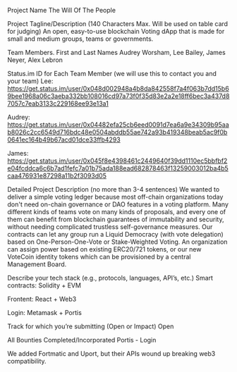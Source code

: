 Project Name
The Will Of The People

Project Tagline/Description (140 Characters Max. Will be used on table card for judging)
An open, easy-to-use blockchain Voting dApp that is made for small and medium groups, teams or governments.

Team Members. First and Last Names
Audrey Worsham, Lee Bailey, James Neyer, Alex Lebron

Status.im ID for Each Team Member (we will use this to contact you and your team)
Lee: https://get.status.im/user/0x048d002948a4b8da842558f7a4f063b7dd15b69bee1968a06c3aeba332bb108016cd97a73f0f35d83e2a2e18ff6bec3a437d87057c7eab3133c229168ee93e13a1

Audrey: https://get.status.im/user/0x04482efa25cb6eed0091d7ea6a9e34309b95aab8026c2cc6549d716bdc48e0504abddb55ae742a93b419348beab5ac9f0b0641ec164b49b67acd01dce33ffb4293

James: https://get.status.im/user/0x045f8e4398461c2449640f39dd1110ec5bbfbf2e04fcddca6c6b7ad1fefc7a01b75ada188ead682878463f13259003012ba4b5caa476931e87298a11b2f3093d05

Detailed Project Description (no more than 3-4 sentences)
We wanted to deliver a simple voting ledger because most off-chain organizations today don't need on-chain governance or DAO features in a voting platform. Many different kinds of teams vote on many kinds of proposals, and every one of them can benefit from blockchain guarantees of immutability and security, without needing complicated trustless self-governance measures. Our contracts can let any group run a Liquid Democracy (with vote delegation) based on One-Person-One-Vote or Stake-Weighted Voting. An organization can assign power based on existing ERC20/721 tokens, or our new VoteCoin identity tokens which can be provisioned by a central Management Board.

Describe your tech stack (e.g., protocols, languages, API’s, etc.)
Smart contracts: Solidity + EVM

Frontent: React + Web3

Login: Metamask + Portis

Track for which you’re submitting (Open or Impact)
Open

All Bounties Completed/Incorporated
Portis - Login

We added Fortmatic and Uport, but their APIs wound up breaking web3 compatibility.
